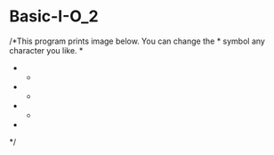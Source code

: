 # Basic-I-O_2
/*This program prints image below. You can change the * symbol any character you like.
  *
*   *
*   *
*   *
  *
  */
